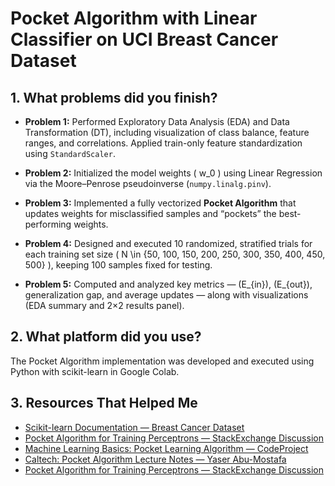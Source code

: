 # Pocket Algorithm with Linear Classifier on UCI Breast Cancer Dataset

## 1. What problems did you finish?
- **Problem 1:**
Performed Exploratory Data Analysis (EDA) and Data Transformation (DT), including visualization of class balance, feature ranges, and correlations. Applied train-only feature standardization using `StandardScaler`.
  
- **Problem 2:**
Initialized the model weights \( w_0 \) using Linear Regression via the Moore–Penrose pseudoinverse (`numpy.linalg.pinv`).
  
- **Problem 3:**
Implemented a fully vectorized **Pocket Algorithm** that updates weights for misclassified samples and “pockets” the best-performing weights.
  
- **Problem 4:**
Designed and executed 10 randomized, stratified trials for each training set size \( N \in \{50, 100, 150, 200, 250, 300, 350, 400, 450, 500\} \), keeping 100 samples fixed for testing.
  
- **Problem 5:** Computed and analyzed key metrics — \(E_{in}\), \(E_{out}\), generalization gap, and average updates — along with visualizations (EDA summary and 2×2 results panel).


## 2. What platform did you use?
The Pocket Algorithm implementation was developed and executed using Python with scikit-learn in Google Colab.



## 3. Resources That Helped Me

- [Scikit-learn Documentation — Breast Cancer Dataset](https://scikit-learn.org/stable/datasets/toy_dataset.html#breast-cancer-dataset)  
- [Pocket Algorithm for Training Perceptrons — StackExchange Discussion](https://stats.stackexchange.com/questions/51200/pocket-algorithm-for-training-perceptrons)  
- [Machine Learning Basics: Pocket Learning Algorithm — CodeProject](https://www.codeproject.com/Articles/1229772/Machine-Learning-Basics-Pocket-Learning-Algorithm)  
- [Caltech: Pocket Algorithm Lecture Notes — Yaser Abu-Mostafa](https://work.caltech.edu/library/032.html)  
- [Pocket Algorithm for Training Perceptrons — StackExchange Discussion](https://stats.stackexchange.com/questions/51200/pocket-algorithm-for-training-perceptrons) 

